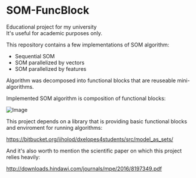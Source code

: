 # SOM-FuncBlock
Educational project for my university  
It's useful for academic purposes only.

This repository contains a few implementations of SOM algorithm: 
* Sequential SOM
* SOM parallelized by vectors
* SOM parallelized by features

Algorithm was decomposed into functional blocks that are reuseable mini-algorithms.

Implemented SOM algorithm is composition of functional blocks:

![Image](https://i.imgur.com/rpMyUuj.png)

This project depends on a library that is providing basic functional blocks and enviroment for running algorithms:

https://bitbucket.org/iiholod/dxelopes4students/src/model_as_sets/

And it's also worth to mention the scientific paper on which this project relies heavily:

http://downloads.hindawi.com/journals/mpe/2016/8197349.pdf
